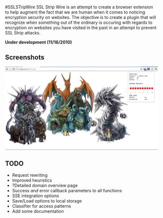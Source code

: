 #SSLSTripWire
SSL Strip Wire is an attempt to create a browser extension to help augment
the fact that we are human when it comes to noticing encryption security
on websites. The objective is to create a plugin that will recognize when
something out of the ordinary is occuring with regards to encryption on
websites you have visited in the past in an attempt to prevent SSL Strip 
attacks.

<b>Under development (11/16/2010)</b>

## Screenshots
![Sample Popup Info](https://github.com/ameerkat/SSLSTripWire/raw/master/images/readme-popup-demo.jpg)

## TODO
* Request rewriting
* Improved heuristics
* ?Detailed domain overview page
* Success <i>and</i> error callback parameters to all functions
* SSE integration options
* Save/Load options to local storage
* Classifier for access patterns
* Add some documentation

